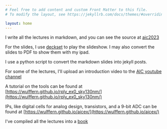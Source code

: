 ```yaml
---
# Feel free to add content and custom Front Matter to this file.
# To modify the layout, see https://jekyllrb.com/docs/themes/#overriding-theme-defaults

layout: home
---
```


I write all the lectures in markdown, and you can see the source at
[aic2023](https://github.com/wulffern/aic2023)

For the slides, I use [deckset](https://www.deckset.com) to play the slideshow.
I may also convert the slides to PDF to show them with my ipad.

I use a python script to convert the markdown slides into jekyll posts.

For some of the lectures, I'll upload an introduction video to the [AIC youtube channel](https://www.youtube.com/playlist?list=PLybHXZ9FyEhZ3HT2KPzjY2bmMJupRX2M6)

A tutorial on the tools can be found at [https://wulffern.github.io/rply_ex0_sky130nm/](https://wulffern.github.io/rply_ex0_sky130nm/)

IPs, like digital cells for analog design, transistors, and a 9-bit ADC can be found at [https://wulffern.github.io/aicex/](https://wulffern.github.io/aicex/)

I've compiled all the lectures into a [book](https://analogicus.com/aic2023/assets/aic.pdf)
